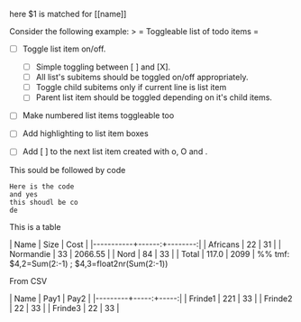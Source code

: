 here $1 is matched for  [[name]] 

Consider the following example: >
 = Toggleable list of todo items =
  * [ ] Toggle list item on/off.
     * [ ] Simple toggling between [ ] and [X].
     * [ ] All list's subitems should be toggled on/off appropriately.
     * [ ] Toggle child subitems only if current line is list item
     * [ ] Parent list item should be toggled depending on it's child items.
   * [ ] Make numbered list items toggleable too
   * [ ] Add highlighting to list item boxes
   * [ ] Add [ ] to the next list item created with o, O and <CR>.


This sould be followed by code  
	
	Here is the code
	and yes 
	this shoudl be co
	de
	
This is a table

| Name      |  Size |    Cost |
|-----------+------:+--------:|
| Africans  |    22 |      31 |
| Normandie |    33 | 2066.55 |
| Nord      |    84 |      33 |
| Total     | 117.0 |    2099 |
%% tmf: $4,2=Sum(2:-1) ; $4,3=float2nr(Sum(2:-1))

From CSV 

| Name    | Pay1 | Pay2 |
|---------+-----:+-----:|
| Frinde1 |  221 |   33 |
| Frinde2 |   22 |   33 |
| Frinde3 |   22 |   33 |

